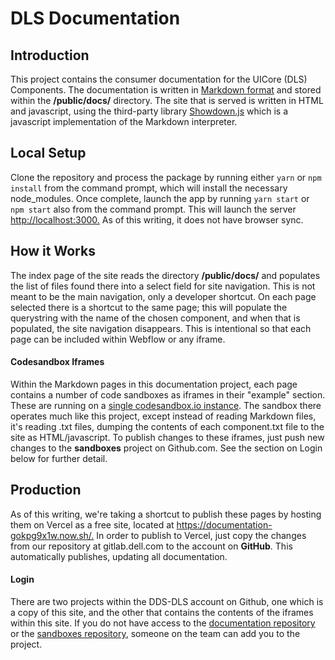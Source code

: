 # DLS Documentation

## Introduction

This project contains the consumer documentation for the UICore (DLS) Components. The documentation is written in [Markdown format](https://daringfireball.net/projects/markdown/syntax) and stored within the **/public/docs/** directory.  The site that is served is written in HTML and javascript, using the third-party library [Showdown.js](http://showdownjs.com/) which is a javascript implementation of the Markdown interpreter.

## Local Setup

Clone the repository and process the package by running either `yarn` or `npm install` from the command prompt, which will install the necessary node_modules. Once complete, launch the app by running `yarn start` or `npm start` also from the command prompt.  This will launch the server <http://localhost:3000.>  As of this writing, it does not have browser sync.

## How it Works

The index page of the site reads the directory **/public/docs/** and populates the list of files found there into a select field for site navigation.  This is not meant to be the main navigation, only a developer shortcut. On each page selected there is a shortcut to the same page; this will populate the querystring with the name of the chosen component, and when that is populated, the site navigation disappears.  This is intentional so that each page can be included within Webflow or any iframe.

#### Codesandbox Iframes

Within the Markdown pages in this documentation project, each page contains a number of code sandboxes as iframes in their "example" section.  These are running on a [single codesandbox.io instance](https://codesandbox.io/s/github/DDS-DLS/sandboxes).  The sandbox there operates much like this project, except instead of reading Markdown files, it's reading .txt files, dumping the contents of each component.txt file to the site as HTML/javascript.  To publish changes to these iframes, just push new changes to the **sandboxes** project on Github.com. See the section on Login below for further detail.

## Production

As of this writing, we're taking a shortcut to publish these pages by hosting them on Vercel as a free site, located at <https://documentation-gokpg9x1w.now.sh/.>  In order to publish to Vercel, just copy the changes from our repository at gitlab.dell.com to the account on **GitHub**.  This automatically publishes, updating all documentation.

#### Login

There are two projects within the DDS-DLS account on Github, one which is a copy of this site, and the other that contains the contents of the iframes within this site. If you do not have access to the [documentation repository](https://github.com/DDS-DLS/documentation) or the [sandboxes repository](https://github.com/DDS-DLS/sandboxes), someone on the team can add you to the project.
